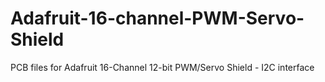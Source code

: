 Adafruit-16-channel-PWM-Servo-Shield
====================================

PCB files for Adafruit 16-Channel 12-bit PWM/Servo Shield - I2C interface
